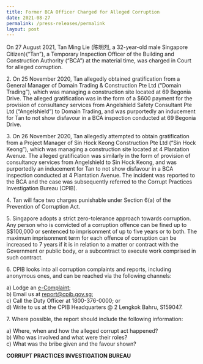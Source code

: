 ```yaml
---
title: Former BCA Officer Charged for Alleged Corruption
date: 2021-08-27
permalink: /press-releases/permalink
layout: post
---
```

On 27 August 2021, Tan Ming Lie (陈明烈, a 32-year-old male Singapore Citizen)(“Tan”), a Temporary Inspection Officer of the Building and Construction Authority (“BCA”) at the material time, was charged in Court for alleged corruption. 

	
2\.         On 25 November 2020, Tan allegedly obtained gratification from a General Manager of Domain Trading & Construction Pte Ltd (“Domain Trading”), which was managing a construction site located at 69 Begonia Drive. The alleged gratification was in the form of a $600 payment for the provision of consultancy services from Angelshield Safety Consultant Pte Ltd (“Angelshield”) to Domain Trading, and was purportedly an inducement for Tan to not show disfavour in a BCA inspection conducted at 69 Begonia Drive.

3\.         On 26 November 2020, Tan allegedly attempted to obtain gratification from a Project Manager of Sin Hock Keong Construction Pte Ltd (“Sin Hock Keong”), which was managing a construction site located at 4 Plantation Avenue. The alleged gratification was similarly in the form of provision of consultancy services from Angelshield to Sin Hock Keong, and was purportedly an inducement for Tan to not show disfavour in a BCA inspection conducted at 4 Plantation Avenue. The incident was reported to the BCA and the case was subsequently referred to the Corrupt Practices Investigation Bureau (CPIB).

4\.         Tan will face two charges punishable under Section 6(a) of the Prevention of Corruption Act.

5\.         Singapore adopts a strict zero-tolerance approach towards corruption. Any person who is convicted of a corruption offence can be fined up to S$100,000 or sentenced to imprisonment of up to five years or to both. The maximum imprisonment term for each offence of corruption can be increased to 7 years if it is in relation to a matter or contract with the Government or public body, or a subcontract to execute work comprised in such contract. 

6\.         CPIB looks into all corruption complaints and reports, including anonymous ones, and can be reached via the following channels:

a) Lodge an [e-Complaint](/e-services/e-complaint-for-corrupt-conduct);<br>
b) Email us at <a href="mailto:report@cpib.gov.sg" class="spamspan">report@cpib.gov.sg</a>;<br>
c) Call the Duty Officer at 1800-376-0000; or<br>
d) Write to us at the CPIB Headquarters @ 2 Lengkok Bahru, S159047.

7\.        Where possible, the report should include the following information:

a) Where, when and how the alleged corrupt act happened?<br>
b) Who was involved and what were their roles?<br>
c) What was the bribe given and the favour shown?

**CORRUPT PRACTICES INVESTIGATION BUREAU**
